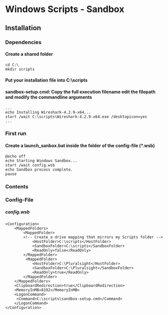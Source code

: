 # Windows Scripts - Sandbox

## Installation
### Dependencies
#### Create a shared folder
```
cd C:\
mkdir scripts
```

#### Put your installation file into C:\scripts
#### sandbox-setup.cmd: Copy the full execution filename edit the filepath and modify the commandline arguments
```
...
echo Installing Wireshark-4.2.9-x64...
start /wait C:\scripts\Wireshark-4.2.9-x64.exe /desktopicon=yes
...
```

### First run
#### Create a launch_sanbox.bat inside the folder of the config-file (*.wsb) 
```
@echo off
echo Starting Windows Sandbox...
start /wait config.wsb
echo Sandbox process complete.
pause

```

### Contents
### Config-File
##### config.wsb
```
<Configuration>
    <MappedFolders>
        <MappedFolder>
        <!-- Create a drive mapping that mirrors my Scripts folder -->
            <HostFolder>C:\scripts</HostFolder>
            <SandboxFolder>C:\scripts</SandboxFolder>
            <ReadOnly>false</ReadOnly>
        </MappedFolder>
         <MappedFolder>
            <HostFolder>C:\Pluralsight</HostFolder>
            <SandboxFolder>C:\Pluralsight</SandboxFolder>
            <ReadOnly>true</ReadOnly>
        </MappedFolder>
    </MappedFolders>
    <ClipboardRedirection>true</ClipboardRedirection>
    <MemoryInMB>8192</MemoryInMB>
    <LogonCommand>
     <Command>C:\scripts\sandbox-setup.cmd</Command>
    </LogonCommand>
</Configuration>
```
